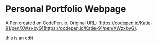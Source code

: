 # Personal Portfolio Webpage

A Pen created on CodePen.io. Original URL: [https://codepen.io/Katie-91/pen/XWzxbyG](https://codepen.io/Katie-91/pen/XWzxbyG).


this is an edit